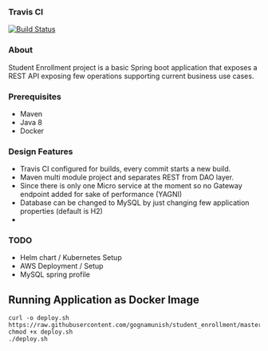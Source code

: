 ### Travis CI 

[![Build Status](https://travis-ci.com/gognamunish/student_enrollment.svg?branch=master)](https://travis-ci.com/gognamunish/student_enrollment)

### About
Student Enrollment project is a basic Spring boot application that exposes a REST API exposing few operations supporting current business use cases.

### Prerequisites

- Maven
- Java 8
- Docker

### Design Features
- Travis CI configured for builds, every commit starts a new build. 
- Maven multi module project and separates REST from DAO layer.
- Since there is only one Micro service at the moment so no Gateway endpoint added for sake of performance (YAGNI) 
- Database can be changed to MySQL by just changing few application properties (default is H2)
- 

### TODO
- Helm chart / Kubernetes Setup
- AWS Deployment / Setup
- MySQL spring profile

## Running Application as Docker Image 
```shell script
curl -o deploy.sh https://raw.githubusercontent.com/gognamunish/student_enrollment/master/scripts/deploy.sh
chmod +x deploy.sh
./deploy.sh
```